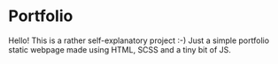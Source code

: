 # Portfolio

Hello! This is a rather self-explanatory project :-) 
Just a simple portfolio static webpage made using HTML, SCSS and a tiny bit of JS.
